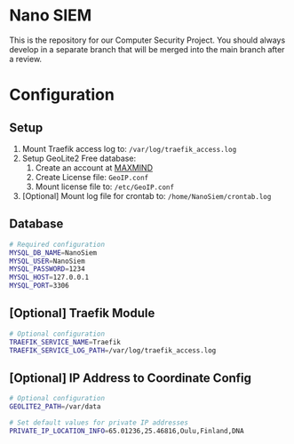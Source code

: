# Nano SIEM

This is the repository for our 
Computer Security Project.
You should always develop
in a separate branch that will
be merged into the main branch
after a review.

# Configuration

## Setup

1. Mount Traefik access log to: `/var/log/traefik_access.log`
2. Setup GeoLite2 Free database:
   1. Create an account at [MAXMIND](https://dev.maxmind.com/geoip/geolite2-free-geolocation-data?lang=en)
   2. Create License file: `GeoIP.conf`
   3. Mount license file to: `/etc/GeoIP.conf`
3. [Optional] Mount log file for crontab to: `/home/NanoSiem/crontab.log`

## Database

```bash
# Required configuration
MYSQL_DB_NAME=NanoSiem
MYSQL_USER=NanoSiem
MYSQL_PASSWORD=1234
MYSQL_HOST=127.0.0.1
MYSQL_PORT=3306
```

## [Optional] Traefik Module

```bash
# Optional configuration
TRAEFIK_SERVICE_NAME=Traefik
TRAEFIK_SERVICE_LOG_PATH=/var/log/traefik_access.log
```

## [Optional] IP Address to Coordinate Config

```bash
# Optional configuration
GEOLITE2_PATH=/var/data

# Set default values for private IP addresses
PRIVATE_IP_LOCATION_INFO=65.01236,25.46816,Oulu,Finland,DNA 
```
